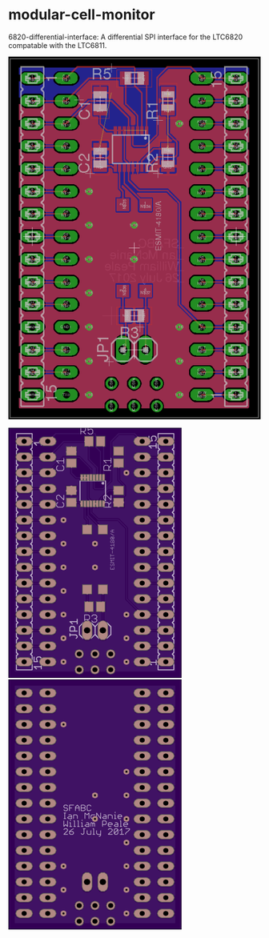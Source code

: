 # modular-cell-monitor

6820-differential-interface: A differential SPI interface for the LTC6820 compatable with the LTC6811.

![alt text](images/board_front.png "Eagle Board Top")

![alt text](images/osh-board-top.png "OSH Park Board Top") ![alt text](images/osh-board-bottom.png "OSH Park Board Top")
